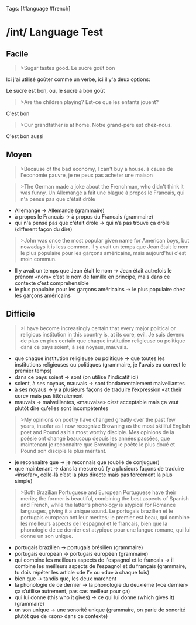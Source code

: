 Tags: [#language #french]

# /int/ Language Test

## Facile

>\>Sugar tastes good.
Le sucre goût bon

Ici j'ai utilisé goûter comme un verbe, ici il y'a deux options:

Le sucre est bon, ou, le sucre a bon goût

>\>Are the children playing?
Est-ce que les enfants jouent?

C'est bon

>\>Our grandfather is at home.
Notre grand-pere est chez-nous.

C'est bon aussi

## Moyen

>\>Because of the bad economy, I can't buy a house.
à cause de l'economie pauvre, je ne peux pas acheter une maison

>\>The German made a joke about the Frenchman, who didn't think it was funny.
Un Allemange a fait une blague à propos le Francais, qui n'a pensé pas que c'était drôle

- Allemange -> Allemande (grammaire)
- à propos le Francais -> à propos du Francais (grammaire)
- qui n'a pensé pas que c'était drôle -> qui n’a pas trouvé ça drôle (different façon du dire)

>\>John was once the most popular given name for American boys, but nowadays it is less common.
Il y avait un temps que Jean était le nom le plus populaire pour les garçons américains, mais aujourd'hui c'est moin commun.

- Il y avait un temps que Jean était le nom -> Jean était autrefois le prénom
«nom» c’est le nom de famille en principe, mais dans ce contexte c’est compréhensible
- le plus populaire pour les garçons américains -> le plus populaire chez les garçons américains
  
## Difficile

>\>I have become increasingly certain that every major political or religious institution in this country is, at its core, evil.
Je suis devenu de plus en plus certain que chaque institution religieuse ou politique dans ce pays soient, à ses noyaus, mauvais.

- que chaque institution religieuse ou politique -> que toutes les institutions religieuses ou politiques (grammaire, je l'avais eu correct le premier temps)
- dans ce pays soient -> sont (on utilise l'indicatif ici)
- soient, à ses noyaus, mauvais -> sont fondamentalement malveillantes
- à ses noyaus -> y a plusieurs façons de traduire l’expression «at their core» mais pas littéralement
- mauvais -> malveillantes, «mauvaise» c’est acceptable mais ça veut plutôt dire qu’elles sont incompétentes

>\>My opinions on poetry have changed greatly over the past few years, insofar as I now recognize Browning as the most skillful English poet and Pound as his most worthy disciple.
Mes opinions de la poésie ont changé beaucoup depuis les années passées, que maintenant je reconnaitre que Browning le poète le plus doué et Pound son disciple le plus méritant.

- je reconnaitre que -> je reconnais que (oublié de conjuguer)
- que maintenant -> dans la mesure où (y a plusieurs façons de traduire «insofar», celle-là c’est la plus directe mais pas forcément la plus simple)

>\>Both Brazilian Portuguese and European Portuguese have their merits; the former is beautiful, combining the best aspects of Spanish and French, while the latter's phonology is atypical for Romance languages, giving it a unique sound.
Le portugais brazilien et le portugais european ont leur merites; le premier est beau, qui combine les meilleurs aspects de l'espagnol et le francais, bien que la phonologie de ce dernier est atypique pour une langue romane, qui lui donne un son unique.

- portugais brazilien -> portugais brésilien (grammaire)
- portugais european -> portugais européen (grammaire)
- qui combine les meilleurs aspects de l'espagnol et le francais -> il combine les meilleurs aspects de l’espagnol et du français (grammaire, tu dois répéter les article «de l’» ou «du» à chaque fois)
- bien que -> tandis que, les deux marchent
- la phonologie de ce dernier -> la phonologie du deuxième («ce dernier» ça s’utilise autrement, pas cas meilleur pour ça)
- qui lui donne (this who it gives) -> ce qui lui donne (which gives it) (grammaire)
- un son unique -> une sonorité unique (grammaire, on parle de sonorité plutôt que de «son» dans ce contexte)